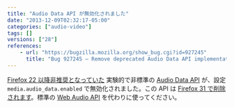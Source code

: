 ```yaml
---
title: "Audio Data API が無効化されました"
date: "2013-12-09T02:32:17-05:00"
categories: ["audio-video"]
tags: []
versions: ["28"]
references:
    - url: "https://bugzilla.mozilla.org/show_bug.cgi?id=927245"
      title: "Bug 927245 – Remove deprecated Audio Data API implementation"
---
```

[Firefox 22 以降非推奨となっていた](https://www.fxsitecompat.dev/ja/docs/2013/audio-data-api-has-been-deprecated/) 実験的で非標準の [Audio Data API](https://developer.mozilla.org/docs/Introducing_the_Audio_API_Extension) が、設定 `media.audio_data.enabled` で無効化されました。この API は [Firefox 31 で削除されます](https://www.fxsitecompat.dev/ja/docs/2014/audio-data-api-has-been-removed/)。標準の [Web Audio API](https://developer.mozilla.org/docs/Web_Audio_API) を代わりに使ってください。
